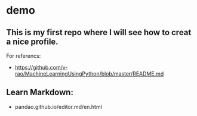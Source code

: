 # demo
This is my first repo where I will see how to creat a nice profile.
---
For referencs:
- https://github.com/v-rao/MachineLearningUsingPython/blob/master/README.md
## Learn Markdown:
- pandao.github.io/editor.md/en.html


